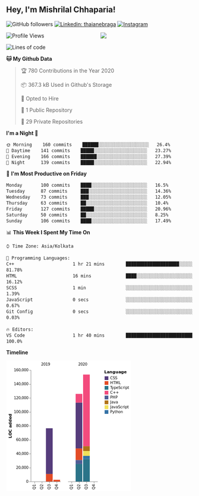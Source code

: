 <h2>Hey, I'm Mishrilal Chhaparia!</h2>

<!-- ![Mishrilal's github stats](https://github-readme-stats.vercel.app/api?username=mishrilal&theme=blue-green&show_icons=true&count_private=true) -->
![GitHub followers](https://img.shields.io/github/followers/mishrilal?color=181717&label=Follow%20%40mishrilal&logo=Github&style=for-the-badge)
[![Linkedin: thaianebraga](https://img.shields.io/badge/linkedin-%230077B5.svg?&style=for-the-badge&logo=linkedin&logoColor=white&link=https://www.linkedin.com/in/mishrilal-chhaparia-074969192/)](https://www.linkedin.com/in/mishrilal-chhaparia-074969192/)
[![Instagram](https://img.shields.io/badge/instagram-%23E4405F.svg?&style=for-the-badge&logo=instagram&logoColor=white&link=https://www.instagram.com/am_mishri/)](https://www.instagram.com/am_mishri/)


<img align='right' src="https://avatars1.githubusercontent.com/u/53535840?s=400&u=ccbf62c3091d7277d104d3666e4598207f27c197&v=4" width="250">

<!--START_SECTION:waka-->
![Profile Views](http://img.shields.io/badge/Profile%20Views-7-blue)

![Lines of code](https://img.shields.io/badge/From%20Hello%20World%20I%27ve%20Written-312099%20lines%20of%20code-blue)

**🐱 My Github Data** 

> 🏆 780 Contributions in the Year 2020
 > 
> 📦 367.3 kB Used in Github's Storage 
 > 
> 💼 Opted to Hire
 > 
> 📜 1 Public Repository 
 > 
> 🔑 29 Private Repositories 

**I'm a Night 🦉** 

```text
🌞 Morning    160 commits    ██████░░░░░░░░░░░░░░░░░░░   26.4% 
🌆 Daytime    141 commits    █████░░░░░░░░░░░░░░░░░░░░   23.27% 
🌃 Evening    166 commits    ██████░░░░░░░░░░░░░░░░░░░   27.39% 
🌙 Night      139 commits    █████░░░░░░░░░░░░░░░░░░░░   22.94%

```
📅 **I'm Most Productive on Friday** 

```text
Monday       100 commits    ████░░░░░░░░░░░░░░░░░░░░░   16.5% 
Tuesday      87 commits     ███░░░░░░░░░░░░░░░░░░░░░░   14.36% 
Wednesday    73 commits     ███░░░░░░░░░░░░░░░░░░░░░░   12.05% 
Thursday     63 commits     ██░░░░░░░░░░░░░░░░░░░░░░░   10.4% 
Friday       127 commits    █████░░░░░░░░░░░░░░░░░░░░   20.96% 
Saturday     50 commits     ██░░░░░░░░░░░░░░░░░░░░░░░   8.25% 
Sunday       106 commits    ████░░░░░░░░░░░░░░░░░░░░░   17.49%

```


📊 **This Week I Spent My Time On** 

```text
⌚︎ Time Zone: Asia/Kolkata

💬 Programming Languages: 
C++                      1 hr 21 mins        ████████████████████░░░░░   81.78% 
HTML                     16 mins             ████░░░░░░░░░░░░░░░░░░░░░   16.12% 
SCSS                     1 min               ░░░░░░░░░░░░░░░░░░░░░░░░░   1.39% 
JavaScript               0 secs              ░░░░░░░░░░░░░░░░░░░░░░░░░   0.67% 
Git Config               0 secs              ░░░░░░░░░░░░░░░░░░░░░░░░░   0.03%

🔥 Editors: 
VS Code                  1 hr 40 mins        █████████████████████████   100.0%

```

**Timeline**

![Chart not found](https://github.com/mishrilal/mishrilal/blob/master/charts/bar_graph.png) 


<!--END_SECTION:waka-->
